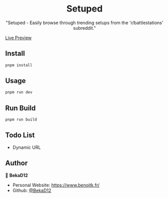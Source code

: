 <h1 align="center">Setuped</h1>

<p align="center">
 "Setuped - Easily browse through trending setups from the 'r/battlestations' subreddit."
</p>

[Live Preview](https://setuped.netlify.app/)

## Install

```sh
pnpm install
```

## Usage

```sh
pnpm run dev
```

## Run Build

```sh
pnpm run build
```

## Todo List

- Dynamic URL

## Author

👤 **BekaD12**

- Personal Website: https://www.benoitk.fr/
- Github: [@BekaD12](https://github.com/bekad12)
